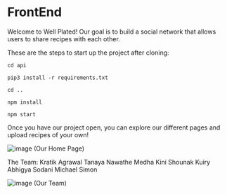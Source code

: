 # FrontEnd

Welcome to Well Plated! Our goal is to build a social network that allows users to share recipes with each other. 


These are the steps to start up the project after cloning:

`cd api`

`pip3 install -r requirements.txt`

`cd ..`

`npm install`

`npm start`

Once you have our project open, you can explore our different pages and upload recipes of your own!

![image](https://user-images.githubusercontent.com/75349834/120712382-659df300-c475-11eb-9ba5-6d713641f477.png)
(Our Home Page)


The Team:
Kratik Agrawal
Tanaya Nawathe
Medha Kini
Shounak Kuiry
Abhigya Sodani
Michael Simon

![image](https://user-images.githubusercontent.com/75349834/120722268-570b0800-c484-11eb-93a3-0d3b2264b740.png)
(Our Team)
